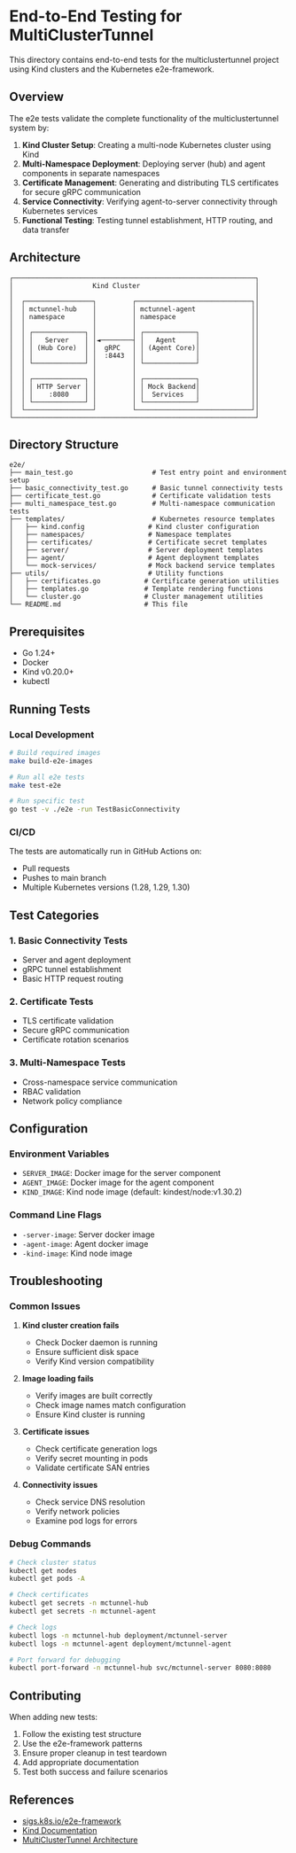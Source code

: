 # End-to-End Testing for MultiClusterTunnel

This directory contains end-to-end tests for the multiclustertunnel project using Kind clusters and the Kubernetes e2e-framework.

## Overview

The e2e tests validate the complete functionality of the multiclustertunnel system by:

1. **Kind Cluster Setup**: Creating a multi-node Kubernetes cluster using Kind
2. **Multi-Namespace Deployment**: Deploying server (hub) and agent components in separate namespaces
3. **Certificate Management**: Generating and distributing TLS certificates for secure gRPC communication
4. **Service Connectivity**: Verifying agent-to-server connectivity through Kubernetes services
5. **Functional Testing**: Testing tunnel establishment, HTTP routing, and data transfer

## Architecture

```
┌─────────────────────────────────────────────────────────────┐
│                    Kind Cluster                             │
│                                                             │
│  ┌─────────────────┐         ┌─────────────────────────────┐│
│  │ mctunnel-hub    │         │ mctunnel-agent              ││
│  │ namespace       │         │ namespace                   ││
│  │                 │         │                             ││
│  │ ┌─────────────┐ │         │ ┌─────────────┐             ││
│  │ │   Server    │ │◄────────┤ │   Agent     │             ││
│  │ │ (Hub Core)  │ │  gRPC   │ │ (Agent Core)│             ││
│  │ │             │ │  :8443  │ │             │             ││
│  │ └─────────────┘ │         │ └─────────────┘             ││
│  │                 │         │                             ││
│  │ ┌─────────────┐ │         │ ┌─────────────┐             ││
│  │ │ HTTP Server │ │         │ │ Mock Backend│             ││
│  │ │    :8080    │ │         │ │  Services   │             ││
│  │ └─────────────┘ │         │ └─────────────┘             ││
│  └─────────────────┘         └─────────────────────────────┘│
└─────────────────────────────────────────────────────────────┘
```

## Directory Structure

```
e2e/
├── main_test.go                    # Test entry point and environment setup
├── basic_connectivity_test.go      # Basic tunnel connectivity tests
├── certificate_test.go             # Certificate validation tests
├── multi_namespace_test.go         # Multi-namespace communication tests
├── templates/                      # Kubernetes resource templates
│   ├── kind.config                # Kind cluster configuration
│   ├── namespaces/                # Namespace templates
│   ├── certificates/              # Certificate secret templates
│   ├── server/                    # Server deployment templates
│   ├── agent/                     # Agent deployment templates
│   └── mock-services/             # Mock backend service templates
├── utils/                         # Utility functions
│   ├── certificates.go           # Certificate generation utilities
│   ├── templates.go              # Template rendering functions
│   └── cluster.go                # Cluster management utilities
└── README.md                     # This file
```

## Prerequisites

- Go 1.24+
- Docker
- Kind v0.20.0+
- kubectl

## Running Tests

### Local Development

```bash
# Build required images
make build-e2e-images

# Run all e2e tests
make test-e2e

# Run specific test
go test -v ./e2e -run TestBasicConnectivity
```

### CI/CD

The tests are automatically run in GitHub Actions on:
- Pull requests
- Pushes to main branch
- Multiple Kubernetes versions (1.28, 1.29, 1.30)

## Test Categories

### 1. Basic Connectivity Tests
- Server and agent deployment
- gRPC tunnel establishment
- Basic HTTP request routing

### 2. Certificate Tests
- TLS certificate validation
- Secure gRPC communication
- Certificate rotation scenarios

### 3. Multi-Namespace Tests
- Cross-namespace service communication
- RBAC validation
- Network policy compliance

## Configuration

### Environment Variables

- `SERVER_IMAGE`: Docker image for the server component
- `AGENT_IMAGE`: Docker image for the agent component
- `KIND_IMAGE`: Kind node image (default: kindest/node:v1.30.2)

### Command Line Flags

- `-server-image`: Server docker image
- `-agent-image`: Agent docker image
- `-kind-image`: Kind node image

## Troubleshooting

### Common Issues

1. **Kind cluster creation fails**
   - Check Docker daemon is running
   - Ensure sufficient disk space
   - Verify Kind version compatibility

2. **Image loading fails**
   - Verify images are built correctly
   - Check image names match configuration
   - Ensure Kind cluster is running

3. **Certificate issues**
   - Check certificate generation logs
   - Verify secret mounting in pods
   - Validate certificate SAN entries

4. **Connectivity issues**
   - Check service DNS resolution
   - Verify network policies
   - Examine pod logs for errors

### Debug Commands

```bash
# Check cluster status
kubectl get nodes
kubectl get pods -A

# Check certificates
kubectl get secrets -n mctunnel-hub
kubectl get secrets -n mctunnel-agent

# Check logs
kubectl logs -n mctunnel-hub deployment/mctunnel-server
kubectl logs -n mctunnel-agent deployment/mctunnel-agent

# Port forward for debugging
kubectl port-forward -n mctunnel-hub svc/mctunnel-server 8080:8080
```

## Contributing

When adding new tests:

1. Follow the existing test structure
2. Use the e2e-framework patterns
3. Ensure proper cleanup in test teardown
4. Add appropriate documentation
5. Test both success and failure scenarios

## References

- [sigs.k8s.io/e2e-framework](https://github.com/kubernetes-sigs/e2e-framework)
- [Kind Documentation](https://kind.sigs.k8s.io/)
- [MultiClusterTunnel Architecture](../docs/)
